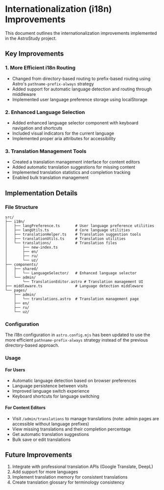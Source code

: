 # Internationalization (i18n) Improvements

This document outlines the internationalization improvements implemented in the AstroStudy project.

## Key Improvements

### 1. More Efficient i18n Routing

- Changed from directory-based routing to prefix-based routing using Astro's `pathname-prefix-always` strategy
- Added support for automatic language detection and routing through middleware
- Implemented user language preference storage using localStorage

### 2. Enhanced Language Selection

- Added enhanced language selector component with keyboard navigation and shortcuts
- Included visual indicators for the current language
- Implemented proper aria attributes for accessibility

### 3. Translation Management Tools

- Created a translation management interface for content editors
- Added automatic translation suggestions for missing content
- Implemented translation statistics and completion tracking
- Enabled bulk translation management

## Implementation Details

### File Structure

```
src/
├── i18n/
│   ├── langPreference.ts       # User language preference utilities
│   ├── langUtils.ts            # Core language utilities
│   ├── translationHelper.ts    # Translation suggestion tools
│   ├── translationUtils.ts     # Translation utilities
│   └── translations/           # Translation files
│       ├── new-index.ts
│       ├── en/
│       ├── ru/
│       └── uz/
├── components/
│   ├── shared/
│   │   └── LanguageSelector/   # Enhanced language selector
│   └── admin/
│       └── TranslationEditor.astro # Translation management UI
├── middleware.ts               # Language detection middleware
└── pages/
    ├── admin/
    │   └── translations.astro  # Translation management page
    ├── en/
    ├── ru/
    └── uz/
```

### Configuration

The i18n configuration in `astro.config.mjs` has been updated to use the more efficient `pathname-prefix-always` strategy instead of the previous directory-based approach.

### Usage

#### For Users

- Automatic language detection based on browser preferences
- Language persistence between visits
- Improved language switch experience
- Keyboard shortcuts for language switching

#### For Content Editors

- Visit `/admin/translations` to manage translations (note: admin pages are accessible without language prefixes)
- View missing translations and their completion percentage
- Get automatic translation suggestions
- Bulk save or edit translations

## Future Improvements

1. Integrate with professional translation APIs (Google Translate, DeepL)
2. Add support for more languages
3. Implement translation memory for consistent translations
4. Create translation glossary for terminology consistency 